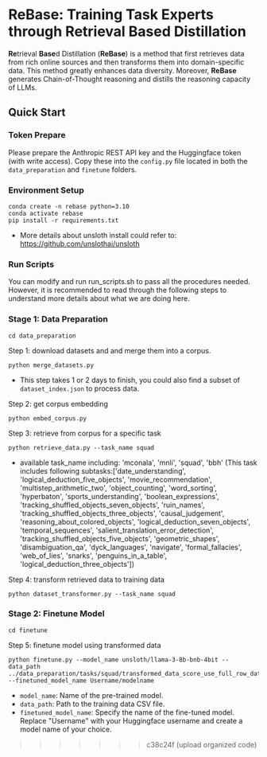 # ReBase: Training Task Experts through Retrieval Based Distillation

**Re**trieval **Base**d Distillation (**ReBase**) is a method that first retrieves data from rich online sources and then transforms them into domain-specific data. This method greatly enhances data diversity. Moreover, **ReBase** generates Chain-of-Thought reasoning and distills the reasoning capacity of LLMs. 
 
## Quick Start
### Token Prepare

Please prepare the Anthropic REST API key and the Huggingface token (with write access). Copy these into the `config.py` file located in both the `data_preparation` and `finetune` folders.

### Environment Setup
```
conda create -n rebase python=3.10
conda activate rebase
pip install -r requirements.txt
```
- More details about unsloth install could refer to: https://github.com/unslothai/unsloth

### Run Scripts
You can modify and run run_scripts.sh to pass all the procedures needed. However, it is recommended to read through the following steps to understand more details about what we are doing here. 

### Stage 1: Data Preparation

```
cd data_preparation
```

Step 1: download datasets and and merge them into a corpus.
```
python merge_datasets.py 
```
- This step takes 1 or 2 days to finish, you could also find a subset of `dataset_index.json` to process data.

Step 2: get corpus embedding
```
python embed_corpus.py
```

Step 3: retrieve from corpus for a specific task
```
python retrieve_data.py --task_name squad
```
- available task_name including: 'mconala', 'mnli', 'squad', 'bbh' (This task includes following subtasks:['date_understanding', 'logical_deduction_five_objects', 'movie_recommendation', 'multistep_arithmetic_two', 'object_counting', 'word_sorting', 'hyperbaton', 'sports_understanding', 'boolean_expressions', 'tracking_shuffled_objects_seven_objects', 'ruin_names', 'tracking_shuffled_objects_three_objects', 'causal_judgement', 'reasoning_about_colored_objects', 'logical_deduction_seven_objects', 'temporal_sequences', 'salient_translation_error_detection', 'tracking_shuffled_objects_five_objects', 'geometric_shapes', 'disambiguation_qa', 'dyck_languages', 'navigate', 'formal_fallacies', 'web_of_lies', 'snarks', 'penguins_in_a_table', 'logical_deduction_three_objects'])

Step 4: transform retrieved data to training data
```
python dataset_transformer.py --task_name squad
```

### Stage 2: Finetune Model

```
cd finetune
```

Step 5: finetune model using transformed data

```
python finetune.py --model_name unsloth/llama-3-8b-bnb-4bit --data_path ../data_preparation/tasks/squad/transformed_data_score_use_full_row_dataset.csv --finetuned_model_name Username/modelname 
```

- `model_name`: Name of the pre-trained model.
- `data_path`: Path to the training data CSV file.
- `finetuned_model_name`: Specify the name of the fine-tuned model. Replace "Username" with your Huggingface username and create a model name of your choice.

>>>>>>> c38c24f (upload organized code)
